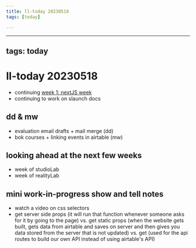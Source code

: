 ```yaml
---
title: ll-today 20230518
tags: [today]

---
```


---
tags: today
---
# ll-today 20230518
* continuing [week 1: nextJS week](/d4aeiOWvQZahufJUn-IwuQ)
* continuing to work on slaunch docs

## dd & mw
* evaluation email drafts + mail merge (dd)
* bok courses + linking events in airtable (mw)

## looking ahead at the next few weeks
* week of studioLab
* week of realityLab


## mini work-in-progress show and tell notes
* watch a video on css selectors
* get server side props (it will run that function whenever someone asks for it by going to the page) vs. get static props (when the website gets built, gets data from airtable and saves on server and then gives you data stored from the server that is not updated) vs. get (used for the api routes to build our own API instead of using airtable's API)

